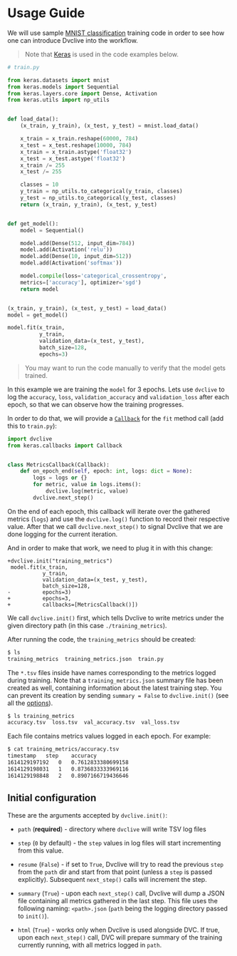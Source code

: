 # Usage Guide

We will use sample [MNIST classification](http://yann.lecun.com/exdb/mnist/)
training code in order to see how one can introduce Dvclive into the workflow.

> Note that [Keras](https://keras.io/about/#installation-amp-compatibility) is
> used in the code examples below.

```python
# train.py

from keras.datasets import mnist
from keras.models import Sequential
from keras.layers.core import Dense, Activation
from keras.utils import np_utils


def load_data():
    (x_train, y_train), (x_test, y_test) = mnist.load_data()

    x_train = x_train.reshape(60000, 784)
    x_test = x_test.reshape(10000, 784)
    x_train = x_train.astype('float32')
    x_test = x_test.astype('float32')
    x_train /= 255
    x_test /= 255

    classes = 10
    y_train = np_utils.to_categorical(y_train, classes)
    y_test = np_utils.to_categorical(y_test, classes)
    return (x_train, y_train), (x_test, y_test)


def get_model():
    model = Sequential()

    model.add(Dense(512, input_dim=784))
    model.add(Activation('relu'))
    model.add(Dense(10, input_dim=512))
    model.add(Activation('softmax'))

    model.compile(loss='categorical_crossentropy',
    metrics=['accuracy'], optimizer='sgd')
    return model


(x_train, y_train), (x_test, y_test) = load_data()
model = get_model()

model.fit(x_train,
          y_train,
          validation_data=(x_test, y_test),
          batch_size=128,
          epochs=3)
```

> You may want to run the code manually to verify that the model gets trained.

In this example we are training the `model` for 3 epochs. Lets use `dvclive` to
log the `accuracy`, `loss`, `validation_accuracy` and `validation_loss` after
each epoch, so that we can observe how the training progresses.

In order to do that, we will provide a
[`Callback`](https://keras.io/api/callbacks/) for the `fit` method call (add
this to `train.py`):

```python
import dvclive
from keras.callbacks import Callback


class MetricsCallback(Callback):
    def on_epoch_end(self, epoch: int, logs: dict = None):
        logs = logs or {}
        for metric, value in logs.items():
            dvclive.log(metric, value)
        dvclive.next_step()
```

On the end of each epoch, this callback will iterate over the gathered metrics
(`logs`) and use the `dvclive.log()` function to record their respective value.
After that we call `dvclive.next_step()` to signal Dvclive that we are done
logging for the current iteration.

And in order to make that work, we need to plug it in with this change:

```git
+dvclive.init("training_metrics")
 model.fit(x_train,
           y_train,
           validation_data=(x_test, y_test),
           batch_size=128,
-          epochs=3)
+          epochs=3,
+          callbacks=[MetricsCallback()])
```

We call `dvclive.init()` first, which tells Dvclive to write metrics under the
given directory path (in this case `./training_metrics`).

After running the code, the `training_metrics` should be created:

```bash
$ ls
training_metrics  training_metrics.json  train.py
```

The `*.tsv` files inside have names corresponding to the metrics logged during
training. Note that a `training_metrics.json` summary file has been created as
well, containing information about the latest training step. You can prevent its
creation by sending `summary = False` to `dvclive.init()` (see all the
[options](#initial-configuration)).

```bash
$ ls training_metrics
accuracy.tsv  loss.tsv  val_accuracy.tsv  val_loss.tsv
```

Each file contains metrics values logged in each epoch. For example:

```bash
$ cat training_metrics/accuracy.tsv
timestamp	step	accuracy
1614129197192	0	0.7612833380699158
1614129198031	1	0.8736833333969116
1614129198848	2	0.8907166719436646
```

## Initial configuration

These are the arguments accepted by `dvclive.init()`:

- `path` (**required**) - directory where `dvclive` will write TSV log files

- `step` (`0` by default) - the `step` values in log files will start
  incrementing from this value.

- `resume` (`False`) - if set to `True`, Dvclive will try to read the previous
  `step` from the `path` dir and start from that point (unless a `step` is
  passed explicitly). Subsequent `next_step()` calls will increment the step.

- `summary` (`True`) - upon each `next_step()` call, Dvclive will dump a JSON
  file containing all metrics gathered in the last step. This file uses the
  following naming: `<path>.json` (`path` being the logging directory passed to
  `init()`).

- `html` (`True`) - works only when Dvclive is used alongside DVC. If true, upon
  each `next_step()` call, DVC will prepare summary of the training currently
  running, with all metrics logged in `path`.
